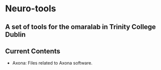 # Neuro-tools

## A set of tools for the omaralab in Trinity College Dublin

## Current Contents

- Axona: Files related to Axona software.
